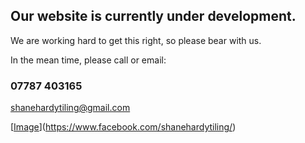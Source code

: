 ## Our website is currently under development.

We are working hard to get this right, so please bear with us.

In the mean time, please call or email:

### 07787 403165  
shanehardytiling@gmail.com

[[Image](https://hancockswcd.com/wp-content/uploads/2018/11/facebook-logo.jpg)](https://www.facebook.com/shanehardytiling/)